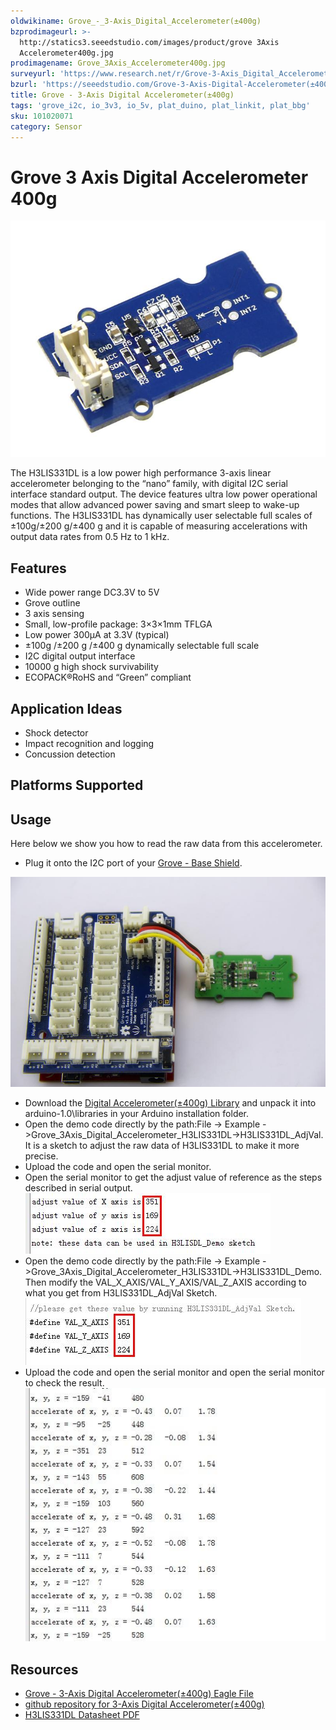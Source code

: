 ```yaml
---
oldwikiname: Grove_-_3-Axis_Digital_Accelerometer(±400g)
bzprodimageurl: >-
  http://statics3.seeedstudio.com/images/product/grove 3Axis
  Accelerometer400g.jpg
prodimagename: Grove_3Axis_Accelerometer400g.jpg
surveyurl: 'https://www.research.net/r/Grove-3-Axis_Digital_Accelerometer-400g'
bzurl: 'https://seeedstudio.com/Grove-3-Axis-Digital-Accelerometer(±400g)-p-1897.html'
title: Grove - 3-Axis Digital Accelerometer(±400g)
tags: 'grove_i2c, io_3v3, io_5v, plat_duino, plat_linkit, plat_bbg'
sku: 101020071
category: Sensor
---
```


# Grove 3 Axis Digital Accelerometer 400g

![](https://raw.githubusercontent.com/SeeedDocument/Grove-3-Axis_Digital_Accelerometer-400g/master/img/Grove_3Axis_Accelerometer400g.jpg)

The H3LIS331DL is a low power high performance 3-axis linear accelerometer belonging to the “nano” family, with digital I2C serial interface standard output. The device features ultra low power operational modes that allow advanced power saving and smart sleep to wake-up functions. The H3LIS331DL has dynamically user selectable full scales of ±100g/±200 g/±400 g and it is capable of measuring accelerations with output data rates from 0.5 Hz to 1 kHz.

## Features

* Wide power range DC3.3V to 5V
* Grove outline
* 3 axis sensing
* Small, low-profile package: 3×3×1mm TFLGA
* Low power 300µA at 3.3V \(typical\)
* ±100g /±200 g /±400 g dynamically selectable full scale
* I2C digital output interface
* 10000 g high shock survivability
* ECOPACK®RoHS and “Green” compliant

## Application Ideas

* Shock detector
* Impact recognition and logging
* Concussion detection

## Platforms Supported

## Usage

Here below we show you how to read the raw data from this accelerometer.

* Plug it onto the I2C port of your [Grove - Base Shield](http://www.seeedstudio.com/depot/grove-base-shield-p-754.html?cPath=132_134). 

![](https://raw.githubusercontent.com/SeeedDocument/Grove-3-Axis_Digital_Accelerometer-400g/master/img/Grove-3-Axis_Digital_Accelerometer_connect_BaseBoard.jpg)

* Download the [Digital Accelerometer\(±400g\) Library](https://github.com/Seeed-Studio/Grove_3Axis_Digital_Accelerometer_H3LIS331DL) and unpack it into arduino-1.0\libraries in your Arduino installation folder.
* Open the demo code directly by the path:File -&gt; Example -&gt;Grove\_3Axis\_Digital\_Accelerometer\_H3LIS331DL-&gt;H3LIS331DL\_AdjVal. It is a sketch to adjust the raw data of H3LIS331DL to make it more precise.
* Upload the code and open the serial monitor.
* Open the serial monitor to get the adjust value of reference as the steps described in serial output. ![](https://raw.githubusercontent.com/SeeedDocument/Grove-3-Axis_Digital_Accelerometer-400g/master/img/Adjust_value_of_Accelerometer.jpg)
* Open the demo code directly by the path:File -&gt; Example -&gt;Grove\_3Axis\_Digital\_Accelerometer\_H3LIS331DL-&gt;H3LIS331DL\_Demo. Then modify the VAL\_X\_AXIS/VAL\_Y\_AXIS/VAL\_Z\_AXIS according to what you get from H3LIS331DL\_AdjVal Sketch. ![](https://raw.githubusercontent.com/SeeedDocument/Grove-3-Axis_Digital_Accelerometer-400g/master/img/Redefine_the_VAL_of_Accelerometer.jpg)
* Upload the code and open the serial monitor and open the serial monitor to check the result. ![](https://raw.githubusercontent.com/SeeedDocument/Grove-3-Axis_Digital_Accelerometer-400g/master/img/Raw_data_of_H3LIS331DL.jpg)

## Resources

* [Grove - 3-Axis Digital Accelerometer\(±400g\) Eagle File](https://raw.githubusercontent.com/SeeedDocument/Grove-3-Axis_Digital_Accelerometer-400g/master/res/Grove-3-Axis_Digital_Accelerometer-400g-v1.0.zip)
* [github repository for 3-Axis Digital Accelerometer\(±400g\)](https://github.com/Seeed-Studio/Grove_3Axis_Digital_Accelerometer_H3LIS331DL)
* [H3LIS331DL Datasheet PDF](http://www.st.com/web/en/resource/technical/document/datasheet/DM00053090.pdf)

